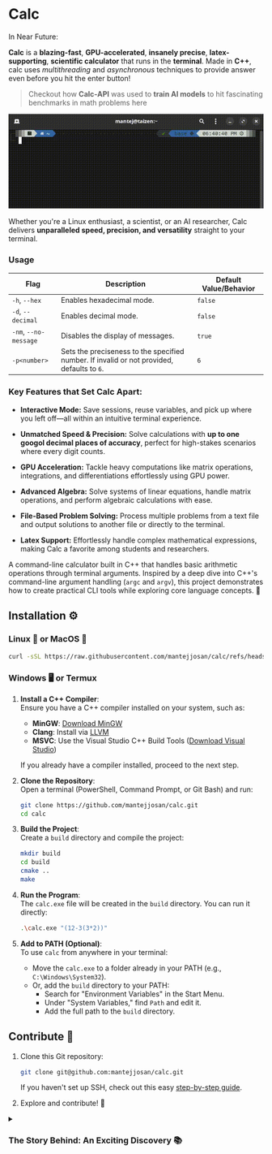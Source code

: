 

# Calc

In Near Future:

**Calc** is a **blazing-fast**, **GPU-accelerated**, **insanely precise**, **latex-supporting**, **scientific calculator** that runs in the **terminal**. Made in **C++**, calc uses *multithreading* and *asynchronous* techniques to provide answer even before you hit the enter button!

> Checkout how **Calc-API** was used to **train AI models** to hit fascinating benchmarks in math problems here

![calc being used in zsh terminal as demo](images/demo.gif)

Whether you're a Linux enthusiast, a scientist, or an AI researcher, Calc delivers **unparalleled speed, precision, and versatility** straight to your terminal.  

### **Usage**

| **Flag**        | **Description**                                  | **Default Value/Behavior** |
|------------------|--------------------------------------------------|-----------------------------|
| `-h`, `--hex`   | Enables hexadecimal mode.                       | `false`                    |
| `-d`, `--decimal` | Enables decimal mode.                          | `false`                    |
| `-nm`, `--no-message` | Disables the display of messages.             | `true`                     |
| `-p<number>`    | Sets the preciseness to the specified number. If invalid or not provided, defaults to `6`. | `6`                        |


### **Key Features that Set Calc Apart:**  
- **Interactive Mode:** Save sessions, reuse variables, and pick up where you left off—all within an intuitive terminal experience.  
- **Unmatched Speed & Precision:** Solve calculations with **up to one googol decimal places of accuracy**, perfect for high-stakes scenarios where every digit counts.  
- **GPU Acceleration:** Tackle heavy computations like matrix operations, integrations, and differentiations effortlessly using GPU power.  
- **Advanced Algebra:** Solve systems of linear equations, handle matrix operations, and perform algebraic calculations with ease.  

- **File-Based Problem Solving:** Process multiple problems from a text file and output solutions to another file or directly to the terminal.  
- **Latex Support:** Effortlessly handle complex mathematical expressions, making Calc a favorite among students and researchers.  


A command-line calculator built in C++ that handles basic arithmetic operations through terminal arguments. Inspired by a deep dive into C++'s command-line argument handling (`argc` and `argv`), this project demonstrates how to create practical CLI tools while exploring core language concepts. 🚀

## Installation ⚙️

### Linux 🐧 or MacOS 🍎

```bash
curl -sSL https://raw.githubusercontent.com/mantejjosan/calc/refs/heads/main/install.sh | bash -s /usr/local/bin
```

### Windows 🖥️ or Termux

1. **Install a C++ Compiler**:  
   Ensure you have a C++ compiler installed on your system, such as:
   - **MinGW**: [Download MinGW](https://sourceforge.net/projects/mingw/)
   - **Clang**: Install via [LLVM](https://llvm.org/)
   - **MSVC**: Use the Visual Studio C++ Build Tools ([Download Visual Studio](https://visualstudio.microsoft.com/))

   If you already have a compiler installed, proceed to the next step.

2. **Clone the Repository**:  
   Open a terminal (PowerShell, Command Prompt, or Git Bash) and run:
   ```bash
   git clone https://github.com/mantejjosan/calc.git
   cd calc
   ```

3. **Build the Project**:  
   Create a `build` directory and compile the project:
   ```bash
   mkdir build 
   cd build
   cmake ..
   make
   ```

4. **Run the Program**:  
   The `calc.exe` file will be created in the `build` directory. You can run it directly:
   ```bash
   .\calc.exe "(12-3(3*2))"
   ```

5. **Add to PATH (Optional)**:  
   To use `calc` from anywhere in your terminal:
   - Move the `calc.exe` to a folder already in your PATH (e.g., `C:\Windows\System32`).
   - Or, add the `build` directory to your PATH:
     - Search for "Environment Variables" in the Start Menu.
     - Under "System Variables," find `Path` and edit it.
     - Add the full path to the `build` directory.

## Contribute 🤝

1. Clone this Git repository:
    ```bash
    git clone git@github.com:mantejjosan/calc.git
    ```

    If you haven't set up SSH, check out this easy [step-by-step guide](https://mantejjosan.github.io/tutorials/CollaborateOnGithub/SetUpSshKey).

2. Explore and contribute! 🚀



<details>

<summary><h3>The Story Behind: An Exciting Discovery 📚</h3></summary>

During my exploration of C++ programming through Ray Lischner's *Exploring C++*, I encountered an intriguing statement that sparked my curiosity:

> "If someone disputes the fact that the `main` function could also be `void`, refer the skeptic to section 3.6.1 of the C++ standard." 🧐

As a Linux user, I was well-versed in utilizing commands such as `pwd`, `ls`, and `grep` in the terminal environment. However, this particular passage prompted me to investigate the underlying mechanisms of these command-line tools.

Through my research, I discovered an enlightening aspect of the `main` function in C++. While many programmers typically implement the basic `int main()` structure, there exists a more sophisticated variant:

```cpp
int main(int argc, char* argv[])
```

Although initially complex in appearance, this structure serves a fundamental purpose in handling command-line arguments. Consider the following compilation command:

```bash
g++ hello.cpp -o hello
```

Each component becomes a distinct argument: `g++` represents argument 0, `hello.cpp` serves as the input file, `-o` functions as a flag, and `hello` designates the output filename. The program manages these elements through `argc` (argument count) and `argv` (argument vector).

### Understanding argc and argv 🧩

The power of command-line arguments lies in how we can access and utilize them within our programs. When you run a program from the command line, `argc` tells you how many arguments were provided, including the program name itself. Meanwhile, `argv` holds these arguments as strings in an array.

Think of it this way: `argv[0]` always contains the name of your program, while `argv[1]` onwards contain the actual arguments you typed after the program name. This simple yet powerful system allows programs to understand and process user input directly from the command line. 💡

This understanding ultimately led to the development of a command-line calculator application. What began as an academic observation transformed into a practical project that enhanced my comprehension of fundamental command-line tool architecture.

- `argv[0]` contains the program name
- `argv[1]` through `argv[argc-1]` contain the actual arguments

Consider this example: if you make a program that would read input files, process them, and produce output files, and execute it as such:

```cpp
./compressor
```

In order for this to work, you would either store the address of input files and output files inside the program in a variable or array or prompt the user to enter the address during runtime.

However, there is another way, a concise one:

```cpp
./compressor input.txt output.rar
```

Also, if your program works by using multiple files, say all `.txt` files in one directory, this would save a lot of time:

```bash
./compressor *.txt output.rar
```

The `*` is called a **wildcard** in Linux. 🐾

</details>



